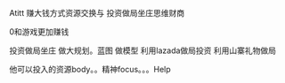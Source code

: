 Atitt 赚大钱方式资源交换与 投资做局坐庄思维财商

0和游戏更加赚钱

投资做局坐庄
做大规划。蓝图
做模型
利用lazada做局投资
利用山寨礼物做局


他可以投入的资源body。。精神focus。。。Help


